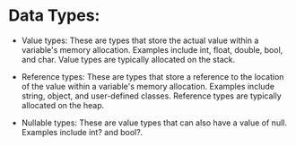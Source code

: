 # Data Types:

- Value types: These are types that store the actual value within a variable's memory allocation. Examples include int, float, double, bool, and char. Value types are typically allocated on the stack.

- Reference types: These are types that store a reference to the location of the value within a variable's memory allocation. Examples include string, object, and user-defined classes. 
Reference types are typically allocated on the heap.

- Nullable types: These are value types that can also have a value of null. Examples include int? and bool?.